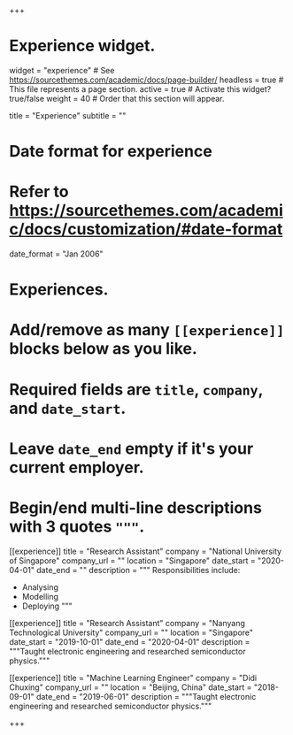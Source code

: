 +++
# Experience widget.
widget = "experience"  # See https://sourcethemes.com/academic/docs/page-builder/
headless = true  # This file represents a page section.
active = true  # Activate this widget? true/false
weight = 40  # Order that this section will appear.

title = "Experience"
subtitle = ""

# Date format for experience
#   Refer to https://sourcethemes.com/academic/docs/customization/#date-format
date_format = "Jan 2006"

# Experiences.
#   Add/remove as many `[[experience]]` blocks below as you like.
#   Required fields are `title`, `company`, and `date_start`.
#   Leave `date_end` empty if it's your current employer.
#   Begin/end multi-line descriptions with 3 quotes `"""`.
[[experience]]
  title = "Research Assistant"
  company = "National University of Singapore"
  company_url = ""
  location = "Singapore"
  date_start = "2020-04-01"
  date_end = ""
  description = """
  Responsibilities include:
  
  * Analysing
  * Modelling
  * Deploying
  """

[[experience]]
  title = "Research Assistant"
  company = "Nanyang Technological University"
  company_url = ""
  location = "Singapore"
  date_start = "2019-10-01"
  date_end = "2020-04-01"
  description = """Taught electronic engineering and researched semiconductor physics."""
  
  [[experience]]
  title = "Machine Learning Engineer"
  company = "Didi Chuxing"
  company_url = ""
  location = "Beijing, China"
  date_start = "2018-09-01"
  date_end = "2019-06-01"
  description = """Taught electronic engineering and researched semiconductor physics."""

+++
